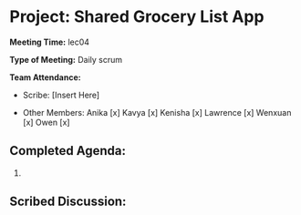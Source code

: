 # Project: Shared Grocery List App

**Meeting Time:** lec04

**Type of Meeting:** Daily scrum

**Team Attendance:**

- Scribe:
[Insert Here]

- Other Members:
Anika [x]
Kavya [x]
Kenisha [x]
Lawrence [x]
Wenxuan [x]
Owen [x]

## Completed Agenda:
1. 

## Scribed Discussion:
